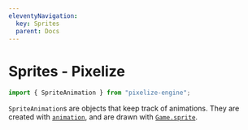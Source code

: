 ```yaml
---
eleventyNavigation:
  key: Sprites
  parent: Docs
---
```


# Sprites - Pixelize

```js
import { SpriteAnimation } from "pixelize-engine";
```

`SpriteAnimation`s are objects that keep track of animations. They are created with [`animation`](/docs/sprite/animation), and are drawn with [`Game.sprite`](/docs/sprite/sprite).
